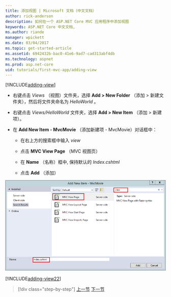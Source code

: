 ```yaml
---
title: 添加视图 | Microsoft 文档（中文文档）
author: rick-anderson
description: 如何在一个 ASP.NET Core MVC 应用程序中添加视图
keywords: ASP.NET Core 中文文档,
ms.author: riande
manager: wpickett
ms.date: 03/04/2017
ms.topic: get-started-article
ms.assetid: 6942432b-bac0-41e6-9ad7-cad313abf4db
ms.technology: aspnet
ms.prod: asp.net-core
uid: tutorials/first-mvc-app/adding-view
---
```


[!INCLUDE[adding-view](../../includes/mvc-intro/adding_view1.md)]


* 右键点击 *Views* （视图）文件夹，选择 **Add > New Folder** （添加 > 新建文件夹），然后将文件夹命名为 *HelloWorld* 。

* 右键点击 *Views/HelloWorld* 文件夹，选择 **Add > New Item** （添加 > 新建项）。

* 在 **Add New Item - MvcMovie** （添加新建项 - MvcMovie）对话框中：

  * 在右上方的搜索框中输入 *view*

  * 点击 **MVC View Page** （MVC 视图页）

  * 在 **Name** （名称）框中, 保持默认的 *Index.cshtml*

  * 点击 **Add** （添加）

![添加新项对话框](adding-view/_static/add_view.png)

[!INCLUDE[adding-view22](../../includes/mvc-intro/adding_view2.md)]

>[!div class="step-by-step"]
[上一节](adding-controller.md)
[下一节](adding-model.md)